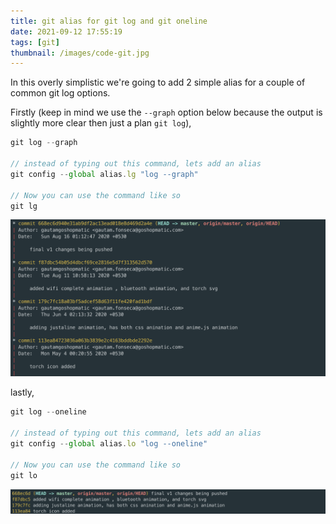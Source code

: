 ```yaml
---
title: git alias for git log and git oneline
date: 2021-09-12 17:55:19
tags: [git]
thumbnail: /images/code-git.jpg
---
```


In this overly simplistic we're going to add 2 simple alias for a couple of common git log options.
<!-- more -->

Firstly (keep in mind we use the `--graph` option below because the output is slightly more clear then just a plan `git log`), 

```javascript
git log --graph

// instead of typing out this command, lets add an alias
git config --global alias.lg "log --graph"

// Now you can use the command like so
git lg
```

![git lg or git log --graph](git-alias-for-git-log-and-git-oneline/git-log-graph.png)


lastly,

```javascript
git log --oneline

// instead of typing out this command, lets add an alias
git config --global alias.lo "log --oneline"

// Now you can use the command like so
git lo
```

![git lo or git log --oneline](git-alias-for-git-log-and-git-oneline/git-log-oneline.png)